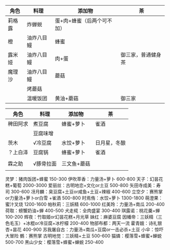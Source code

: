 
| 角色   | 料理       | 添加物                     | 茶                 |
| ------ | ---------- | -------------------------- | ------------------ |
| 莉格露 | 炸蝉蜕     | 蛋+肉+蜂蜜（后两个可不加） |                    |
| 橙     | 油炸八目鳗 | 蜂蜜                       |                    |
| 露米娅 | 油炸八目鳗 | 肉+蛋                      | 御三家，普通健身茶 |
| 魔理沙 | 油炸八目鳗 | 蘑菇                       |                    |
|        | 烤蘑菇     |                            |                    |
|        | 温暖饭团   | 黄油+蘑菇                  | 御三家             |


| 角色     | 料理          | 添加物    | 茶           |
| -------- | ------------- | --------- | ------------ |
| 稗田阿求 | 煮豆腐        | 蜂蜜+萝卜 | 雀酒         |
|          | 豆腐味增      |           |              |
| 茨木     | √冷豆腐        | 水饺+萝卜 | 日月星，冬酿 |
| ？上白泽   | 豆腐锅 | 蜂蜜+萝卜 | 雀酒         |
|          |               |           |              |
| 霖之助   | √豚骨拉面          | 三文鱼+蘑菇   |              |
|          |               |           |              |



灵梦：猪肉饭团+蜂蜜 150-300
伊吹萃香：力量汤+萝卜 600-800
天子：幻昙花糕+葡萄 2000-3000
爱丽丝：古明地恋+文化or土豆 500-800
矢田寺成美：寿司 300-600
冴月麟：臭豆腐+土豆or咸鱼+土豆+辣椒 400-600
立空夕：赛熊掌or力量汤+萝卜or白雪 +雀酒 500-800
时焉侑：水饺+萝卜 1300-1800
萌澄果：蜜汁叉烧 1200-1600
帕秋莉：三妖精 600-1000
红美玲：力量汤+南瓜 200-400
荷取：螃蟹奶油+蝉 400-500
犬走椛：全肉盛宴 300-400
琪露诺：桃花羹+蝉 100-200
辉夜：竹取姬or幻昙花糕+月光草
妹红：麻婆豆腐
因幡帝：三妖精（三色毛玉）+冰棍or冷豆腐+冰柠檬 200-400
物部布都：两天一流
霍青娥：诗礼银杏+昙花 400-900
苏我屠自古：力量汤+南瓜+豆腐or一击必杀+土豆
小伞：惊吓大冒险
鵺：赛熊掌
古明地觉：三妖精+土豆 500-600
猫燐：樱落雪+蜂蜜+蝉蜕 500-700
黑山少女：樱落雪+蜂蜜+蝉蜕 250-400